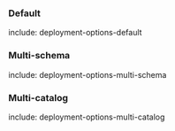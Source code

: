 ### Default

include: deployment-options-default

### Multi-schema

include: deployment-options-multi-schema

### Multi-catalog

include: deployment-options-multi-catalog
